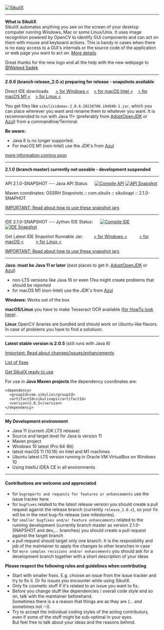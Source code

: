 [![SikuliX](https://raw.githubusercontent.com/RaiMan/SikuliX1/master/Support/sikulix-red.png)](https://sikulix.github.io)

---
**What is SikuliX**<br>SikuliX automates anything you see on the screen of your desktop computer 
running Windows, Mac or some Linux/Unix. It uses image recognition powered by OpenCV to identify 
GUI components and can act on them with mouse and keyboard actions.
This is handy in cases when there is no easy access to a GUI's internals or 
the source code of the application or web page you want to act on. [More details](http://sikulix.com)

Great thanks for the new logo and all the help with the new webpage to [@Waleed Sadek](https://github.com/waleedsadek-panx)

---
**2.0.6 (branch release_2.0.x) preparing for release - snapshots available**

Direct IDE downloads &nbsp;&nbsp;&nbsp;&nbsp;
[> for Windows <](https://oss.sonatype.org/service/local/artifact/maven/redirect?r=snapshots&g=com.sikulix&a=sikulixidewin&v=2.0.6-SNAPSHOT&e=jar)&nbsp;&nbsp;&nbsp;&nbsp;[> for macOS Intel <](https://oss.sonatype.org/service/local/artifact/maven/redirect?r=snapshots&g=com.sikulix&a=sikulixidemac&v=2.0.6-SNAPSHOT&e=jar)&nbsp;&nbsp;&nbsp;&nbsp;[> for macOS M1 <](https://oss.sonatype.org/service/local/artifact/maven/redirect?r=snapshots&g=com.sikulix&a=sikulixidemacm1&v=2.0.6-SNAPSHOT&e=jar)&nbsp;&nbsp;&nbsp;&nbsp;[> for Linux <](https://oss.sonatype.org/service/local/artifact/maven/redirect?r=snapshots&g=com.sikulix&a=sikulixidelux&v=2.0.6-SNAPSHOT&e=jar) 

You get files like `sikulixidemac-2.0.6-20210708.194940-1.jar`, which you can place wherever you want and rename them to whatever you want. It is recommended to run with Java 11+ (preferably from [AdoptOpenJDK](https://adoptopenjdk.net) or [Azul](https://www.azul.com/downloads/?package=jdk#download-openjdk)) from a commandline/Terminal. 

**Be aware:** 
- Java 8 is no longer supported. 
- For macOS M1 (non-Intel) use the JDK's from [Azul](https://www.azul.com/downloads/?os=macos&architecture=arm-64-bit&package=jdk)

[more information coming soon]()

---
**2.1.0 (branch master) currently not useable - development suspended**

---
API 2.1.0-SNAPSHOT --- Java API Status&nbsp;&nbsp;&nbsp;&nbsp;&nbsp;&nbsp;[![Compile API](https://github.com/RaiMan/SikuliX1/actions/workflows/api-compile.yml/badge.svg)](https://github.com/RaiMan/SikuliX1/actions/workflows/api-compile.yml) [![API Snapshot](https://github.com/RaiMan/SikuliX1/actions/workflows/api-snapshot.yml/badge.svg)](https://github.com/RaiMan/SikuliX1/actions/workflows/api-snapshot.yml) 

Maven coordinates: OSSRH Snapshots :: com.sikulix :: sikulixapi :: 2.1.0-SNAPHOT

[IMPORTANT: Read about how to use these snapshot jars](https://github.com/RaiMan/SikuliX1/blob/master/API/README.md)

---
IDE 2.1.0-SNAPSHOT --- Jython IDE Status:&nbsp;&nbsp;&nbsp;&nbsp;&nbsp;&nbsp;[![Compile IDE](https://github.com/RaiMan/SikuliX1/actions/workflows/ide-compile.yml/badge.svg)](https://github.com/RaiMan/SikuliX1/actions/workflows/ide-compile.yml) [![IDE Snapshot](https://github.com/RaiMan/SikuliX1/actions/workflows/ide-snapshot.yml/badge.svg)](https://github.com/RaiMan/SikuliX1/actions/workflows/ide-snapshot.yml) 

Get Latest IDE Snapshot Runnable Jar:&nbsp;&nbsp;&nbsp;&nbsp;&nbsp;&nbsp;&nbsp;&nbsp;
[> for Windows <](https://oss.sonatype.org/content/repositories/snapshots/com/sikulix/sikulixwin/2.1.0-SNAPSHOT/sikulixwin-2.1.0-20210523.145804-4.jar) &nbsp;&nbsp;&nbsp;&nbsp;&nbsp;&nbsp;&nbsp;&nbsp;
[> for macOS <](https://oss.sonatype.org/content/repositories/snapshots/com/sikulix/sikulixmac/2.1.0-SNAPSHOT/sikulixmac-2.1.0-20210523.145838-7.jar) &nbsp;&nbsp;&nbsp;&nbsp;&nbsp;&nbsp;&nbsp;&nbsp;
[> for Linux <](https://oss.sonatype.org/content/repositories/snapshots/com/sikulix/sikulixlux/2.1.0-SNAPSHOT/sikulixlux-2.1.0-20210523.145917-4.jar) &nbsp;&nbsp;&nbsp;&nbsp;&nbsp;&nbsp;&nbsp;&nbsp;

[IMPORTANT: Read about how to use these snapshot jars](https://github.com/RaiMan/SikuliX1/blob/master/IDE/README.md)

---
**Java: must be Java 11 or later** (best places to get it: [AdoptOpenJDK](https://adoptopenjdk.net) or [Azul](https://www.azul.com/downloads/?package=jdk#download-openjdk))
- non-LTS versions like Java 16 or even 17ea might create problems that should be reported
- for macOS M1 (non-Intel) use the JDK's from [Azul](https://www.azul.com/downloads/?os=macos&architecture=arm-64-bit&package=jdk)

**Windows:** Works out of the box

**macOS/Linux** you have to make Tesseract OCR available ([for HowTo look here](https://github.com/RaiMan/SikuliX1/wiki/macOS-Linux:-Support-libraries-for-Tess4J-Tesseract-4-OCR)).

**Linux** OpenCV ibraries are bundled and should work on Ubuntu-like flavors. In case of problems you have to find a solutiuon.

<hr>

**Latest stable version is 2.0.5** (still runs with Java 8)

[Important: Read about changes/issues/enhancements](https://github.com/RaiMan/SikuliX1/wiki/About-actual-release-version)

[List of fixes](https://github.com/RaiMan/SikuliX1/wiki/ZZZ-Bug-Fixes)

[Get SikuliX ready to use](https://raiman.github.io/SikuliX1/downloads.html)
 
For use in **Java Maven projects** the dependency coordinates are:
```
<dependency>
  <groupId>com.sikulix</groupId>
  <artifactId>sikulixapi</artifactId>
  <version>2.0.5</version>
</dependency>
```
<hr>

**My Development environment**

 - Java 11 (current JDK LTS release)
 - Source and target level for Java is version 11
 - Maven project
 - Windows 10 latest (Pro 64-Bit)
 - latest macOS 11 (10.16) on Intel and M1 machines
 - Ubuntu latest LTS version running in Oracle VM VirtualBox on Windows 10
 - Using IntelliJ IDEA CE in all environments

<hr>

#### Contributions are welcome and appreciated
 - for `bugreports and requests for features or enhancements` use the issue tracker here
 - for `bugfixes` related to the latest release version you should create a pull request against the release branch (currently `release_2.0.x`), so your fix will be in the next bug-fix release (see milestones).
- for `smaller bugfixes and/or feature enhancements` related to the running development (currently branch master as version 2.1.0-SNAPSHOT and dev_... branches) you should create a pull request against the target branch
- a pull request should target only one branch. It is the resposibility and job of the maintainer to apply the changes to other branches in case 
- for `more complex revisions and/or enhancements` you should ask for a development branch together with a short description of your ideas
 
 **Please respect the following rules and guidelines when contributing**
  - Start with smaller fixes. E.g. choose an issue from the issue tracker and try to fix it. Or fix issues you encounter while using SikuliX.
  - Only fix cosmetic stuff if it's related to an issue you want to fix.
  - Before you change stuff like dependencies / overall code style and so on, talk with the maintainer beforehand.<br>Sometimes there is a a reason that things are as they are (... and sometimes not :-)).
  - Try to accept the individual coding styles of the acting contributors, even if some of the stuff might be sub-optimal in your eyes.<br>But feel free to talk about your ideas and the reasons behind.

 
